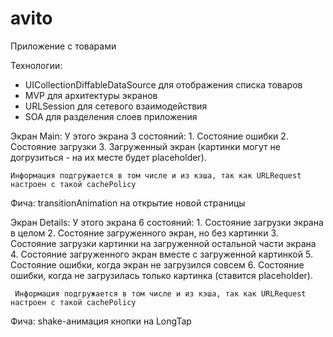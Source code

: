 # avito
Приложение с товарами

Технологии:
- UICollectionDiffableDataSource для отображения списка товаров
- MVP для архитектуры экранов
- URLSession для сетевого взаимодействия
- SOA для разделения слоев приложения

Экран Main:
    У этого экрана 3 состояний:
    1. Состояние ошибки
    2. Состояние загрузки
    3. Загруженный экран (картинки могут не догрузиться - на их месте будет placeholder).

    Информация подгружается в том числе и из кэша, так как URLRequest настроен с такой cachePolicy

Фича: transitionAnimation на открытие новой страницы

Экран Details:
У этого экрана 6 состояний:
     1. Состояние загрузки экрана в целом
     2. Состояние загруженного экран, но без картинки
     3. Состояние загрузки картинки на загруженной остальной части экрана
     4. Состояние загруженного экран вместе с загруженной картинкой
     5. Состояние ошибки, когда экран не загрузился совсем
     6. Состояние ошибки, когда не загрузилась только картинка (ставится placeholder).

     Информация подгружается в том числе и из кэша, так как URLRequest настроен с такой cachePolicy

Фича: shake-анимация кнопки на LongTap

